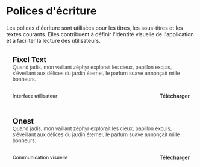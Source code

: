 # Polices d'écriture

Les polices d'écriture sont utilisées pour les titres, les sous-titres et les textes courants. Elles contribuent à définir l'identité visuelle de l'application et à faciliter la lecture des utilisateurs.

<div class="font_preview">
  <p class="font_preview_title fixel_text">
    Fixel Text
  </p>
  <p class="font_preview_sub fixel_text">
    Quand jadis, mon vaillant zéphyr explorait les cieux, papillon exquis, s'éveillant aux délices du jardin éternel, le parfum suave annonçait mille bonheurs.
  </p>
  <div class="font_bottom">
    <p class="font_preview_exp">
      Interface utilisateur
    </p>
    <a href="https://fixel.macpaw.com/" class="font_download">
      Télécharger
    </a>
  </div>
</div>

<div class="font_preview">
  <p class="font_preview_title onest">
    Onest
  </p>
  <p class="font_preview_sub onest">
    Quand jadis, mon vaillant zéphyr explorait les cieux, papillon exquis, s'éveillant aux délices du jardin éternel, le parfum suave annonçait mille bonheurs.
  </p>
  <div class="font_bottom">
    <p class="font_preview_exp">
      Communication visuelle
    </p>
    <a href="https://fonts.google.com/specimen/Onest" class="font_download">
      Télécharger
    </a>
  </div>
</div>

<style>
  @import url('https://fonts.macpaw.com/css?family=FixelText:400;500;600');
  @import url('https://fonts.googleapis.com/css2?family=Onest:wght@500..800&display=swap');

  .fixel_text {
    font-family: 'FixelText', sans-serif;
  }

  .onest {
    font-family: 'Onest', sans-serif;
  }

  .font_preview {
    display: flex;
    flex-direction: column;
    align-items: flex-start;
    justify-content: flex-start;
    padding: 1.2em;
    border-radius: 8px;
    background-color: var(--md-default-fg-color--lightest);
    border: 1px solid var(--md-default-fg-color--lighter);
    margin-bottom: 1em;
  }

  .font_preview * {
    margin: 0;
  }

  .font_preview_title {
    font-size: 1.4em;
    font-weight: 600;
  }

  .font_preview_sub {
    font-size: 1em;
    font-weight: 500;
    opacity: 0.8;
  }

  .font_bottom {
    display: flex;
    flex-direction: row;
    align-items: center;
    justify-content: space-between;
    width: 100%;
    margin-top: 1em;
    padding-top: 1em;
    border-top: 1px solid var(--md-default-fg-color--lighter);
  }

  .font_preview_exp {
    font-size: 0.9em;
    font-weight: 600;
    opacity: 0.8;
  }

  .font_download {
    font-size: 1em;
    font-weight: 500;
    text-decoration: none;
    color: var(--md-link-color);
  }
</style>